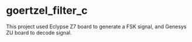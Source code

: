# goertzel_filter_c
This project used Eclypse Z7 board to generate a FSK signal, and Genesys ZU board to decode signal.
